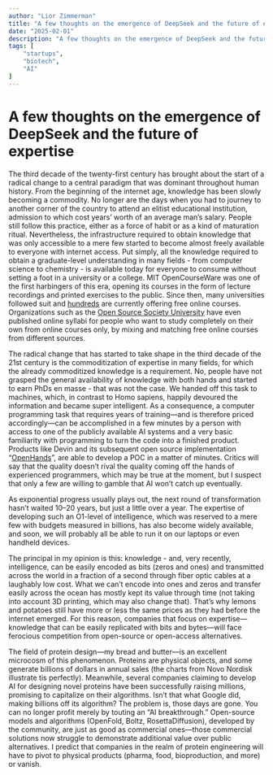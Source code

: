 ```yaml
---
author: "Lior Zimmerman"
title: "A few thoughts on the emergence of DeepSeek and the future of expertise"
date: "2025-02-01"
description: "A few thoughts on the emergence of DeepSeek and the future of expertise"
tags: [
    "startups",
    "biotech",
    "AI"
]
---
```


# A few thoughts on the emergence of DeepSeek and the future of expertise

The third decade of the twenty-first century has brought about the start of a radical change to a central paradigm that was dominant throughout human history. From the beginning of the internet age, knowledge has been slowly becoming a commodity. No longer are the days when you had to journey to another corner of the country to attend an elitist educational institution, admission to which cost years’ worth of an average man’s salary. People still follow this practice, either as a force of habit or as a kind of maturation ritual. Nevertheless, the infrastructure required to obtain knowledge that was only accessible to a mere few started to become almost freely available to everyone with internet access. Put simply, all the knowledge required to obtain a graduate-level understanding in many fields \- from computer science to chemistry \- is available today for everyone to consume without setting a foot in a university or a college. MIT OpenCourseWare was one of the first harbingers of this era, opening its courses in the form of lecture recordings and printed exercises to the public. Since then, many universities followed suit and [hundreds](https://www.freecodecamp.org/news/new-online-courses/) are currently offering free online courses. Organizations such as the [Open Source Society University](https://github.com/ossu) have even published online syllabi for people who want to study completely on their own from online courses only, by mixing and matching free online courses from different sources.

The radical change that has started to take shape in the third decade of the 21st century is the commoditization of expertise in many fields, for which the already commoditized knowledge is a requirement. No, people have not grasped the general availability of knowledge with both hands and started to earn PhDs en masse \- that was not the case. We handed off this task to machines, which, in contrast to Homo sapiens, happily devoured the information and became super intelligent. As a consequence, a computer programming task that requires years of training—and is therefore priced accordingly—can be accomplished in a few minutes by a person with access to one of the publicly available AI systems and a very basic familiarity with programming to turn the code into a finished product. Products like Devin and its subsequent open source implementation “[OpenHands](https://github.com/All-Hands-AI/OpenHands)”, are able to develop a POC in a matter of minutes. Critics will say that the quality doesn’t rival the quality coming off the hands of experienced programmers, which may be true at the moment, but I suspect that only a few are willing to gamble that AI won’t catch up eventually.

As exponential progress usually plays out, the next round of transformation hasn’t waited 10–20 years, but just a little over a year. The expertise of developing such an O1-level of intelligence, which was reserved to a mere few with budgets measured in billions, has also become widely available, and soon, we will probably all be able to run it on our laptops or even handheld devices.

The principal in my opinion is this: knowledge \- and, very recently, intelligence, can be easily encoded as bits (zeros and ones) and transmitted across the world in a fraction of a second through fiber optic cables at a laughably low cost. What we can’t encode into ones and zeros and transfer easily across the ocean has mostly kept its value through time (not taking into account 3D printing, which may also change that). That’s why lemons and potatoes still have more or less the same prices as they had before the internet emerged. For this reason, companies that focus on expertise—knowledge that can be easily replicated with bits and bytes—will face ferocious competition from open-source or open-access alternatives. 

The field of protein design—my bread and butter—is an excellent microcosm of this phenomenon. Proteins are physical objects, and some generate billions of dollars in annual sales (the charts from Novo Nordisk illustrate tis perfectly). Meanwhile, several companies claiming to develop AI for designing novel proteins have been successfully raising millions, promising to capitalize on their algorithms. Isn’t that what Google did, making billions off its algorithm? The problem is, those days are gone. You can no longer profit merely by touting an “AI breakthrough.” Open-source models and algorithms (OpenFold, Boltz, RosettaDiffusion), developed by the community, are just as good as commercial ones—those commercial solutions now struggle to demonstrate additional value over public alternatives. I predict that companies in the realm of protein engineering will have to pivot to physical products (pharma, food, bioproduction, and more) or vanish.
